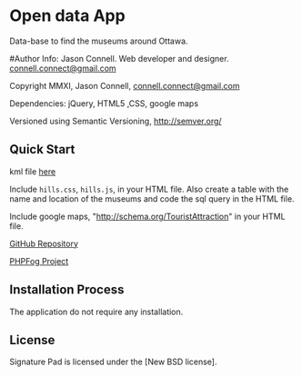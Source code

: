 # Open data App
Data-base to find the museums around Ottawa.


#Author Info: 
Jason Connell. Web developer and designer.
connell.connect@gmail.com

Copyright MMXI, Jason Connell, <connell.connect@gmail.com>

Dependencies: jQuery, HTML5 ,CSS, google maps

Versioned using Semantic Versioning, <http://semver.org/>

## Quick Start
 kml file [here](http://ottawa.ca/online_services/opendata/info/sledding_hills_en.html)

 Include `hills.css`, `hills.js`, in your HTML file. Also create a table with the name and location of the museums and code the sql query in the HTML file.

 Include google maps, "http://schema.org/TouristAttraction" in your HTML file.

[GitHub Repository](https://github.com/conn0146/open-data-app)

[PHPFog Project](http://opendata.phpfogapp.com)

## Installation Process
The application do not require any installation.



## License
Signature Pad is licensed under the [New BSD license].
